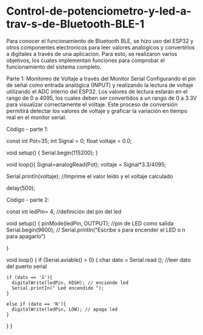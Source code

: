 # Control-de-potenciometro-y-led-a-trav-s-de-Bluetooth-BLE-1 
Para conocer el funcionamiento de Bluetooth BLE, se hizo uso del ESP32 y otros componentes electronicos para leer valores analógicos y convertirlos a digitales a través de una aplicacion. Para esto, se realizaron varios objetivos, los cuales implementan funciones para comprobar el funcionamiento del sistema completo.

Parte 1: Monitoreo de Voltaje a través del Monitor Serial
Configurando el pin de señal como entrada analógica (INPUT) y realizando la lectura de voltaje utilizando el ADC interno del ESP32. Los valores de lectura estarán en el rango de 0 a 4095, los cuales deben ser convertidos a un rango de 0 a 3.3V para visualizar correctamente el voltaje. Este proceso de conversión permitirá detectar los valores de voltaje y graficar la variación en tiempo real en el monitor serial.

Código - parte 1:

const int Pot=35;
int Signal = 0;
float voltaje = 0.0;

void setup() {
  Serial.begin(115200);
} 

void loop(){
  Signal=analogRead(Pot);
  voltaje = Signal*3.3/4095;

  Serial.printIn(voltaje);  //Imprime el valor leído y el voltaje calculado
  
delay(500); 


Código - parte 2:


const int ledPin= 4; //definición del pin del led

void setup() {
  pinMode(ledPin, OUTPUT); //pin de LED como salida
  Serial.begin(9600);  //
  Serial.printIn("Escribe s para encender el LED o n para apagarlo")

}

void loop() {
  if (Serial.aviable() > 0) {
    char dato = Serial.read ();  //leer dato del puerto serial

    if (dato == 'S'){
      digitalWrite(ledPin, HIGH); // enciende led
      Serial.printIn(" Led encendido ");
    }
    
    else if (dato == 'N'){
      digitalWrite(ledPin, LOW); // apaga led 
    }
  }
}
